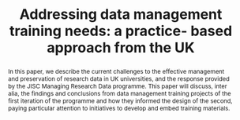---
abstract: 'In this paper, we describe the current challenges to the effective management
  and preservation of research data in UK universities, and the response provided
  by the JISC Managing Research Data programme.

  This paper will discuss, inter alia, the findings and conclusions from data management
  training projects of the first iteration of the programme and how they informed
  the design of the second, paying particular attention to initiatives to develop
  and embed training materials.'
creators:
- Molloy, Laura
- Hodson, Simon
- Goldstein, Stephane
- Davidson, Joy
date: null
document_url: https://services.phaidra.univie.ac.at/api/object/o:293861/download
grand_parent: iPRES
institutions: []
keywords:
- ischool
- toronto
- canada
- research data management
- training
- skills
- digital curation
- digital preservation
- universities
- research infrastructure
- research support staff
- postgraduate student research training
landing_page_url: https://phaidra.univie.ac.at/o:293861
language: eng
layout: publication
license: CC BY-NC-SA 3.0 AT
notes_url: null
parent: iPRES 2012
presentation_url: null
publication_type: paper
size: 673753
source_name: iPRES
title: 'Addressing data management training needs: a practice- based approach from
  the UK'
year: 2012
---